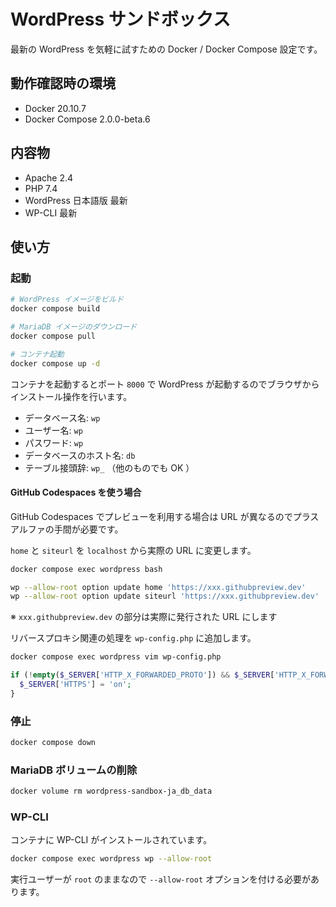 # WordPress サンドボックス

最新の WordPress を気軽に試すための Docker / Docker Compose 設定です。

## 動作確認時の環境

- Docker 20.10.7
- Docker Compose 2.0.0-beta.6

## 内容物

- Apache 2.4
- PHP 7.4
- WordPress 日本語版 最新
- WP-CLI 最新

## 使い方

### 起動

```bash
# WordPress イメージをビルド
docker compose build

# MariaDB イメージのダウンロード
docker compose pull

# コンテナ起動
docker compose up -d
```

コンテナを起動するとポート `8000` で WordPress が起動するのでブラウザからインストール操作を行います。

- データベース名: `wp`
- ユーザー名: `wp`
- パスワード: `wp`
- データベースのホスト名: `db`
- テーブル接頭辞: `wp_` （他のものでも OK ）

#### GitHub Codespaces を使う場合

GitHub Codespaces でプレビューを利用する場合は URL が異なるのでプラスアルファの手間が必要です。

`home` と `siteurl` を `localhost` から実際の URL に変更します。

```bash
docker compose exec wordpress bash
```

```bash
wp --allow-root option update home 'https://xxx.githubpreview.dev'
wp --allow-root option update siteurl 'https://xxx.githubpreview.dev'
```

※ `xxx.githubpreview.dev` の部分は実際に発行された URL にします

リバースプロキシ関連の処理を `wp-config.php` に追加します。

```bash
docker compose exec wordpress vim wp-config.php
```

```php
if (!empty($_SERVER['HTTP_X_FORWARDED_PROTO']) && $_SERVER['HTTP_X_FORWARDED_PROTO'] === 'https') {
  $_SERVER['HTTPS'] = 'on';
}
```

### 停止

```bash
docker compose down
```

### MariaDB ボリュームの削除

```bash
docker volume rm wordpress-sandbox-ja_db_data
```

### WP-CLI

コンテナに WP-CLI がインストールされています。

```bash
docker compose exec wordpress wp --allow-root
```

実行ユーザーが `root` のままなので `--allow-root` オプションを付ける必要があります。
